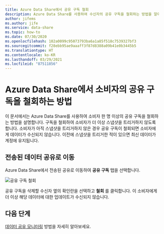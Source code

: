 ```yaml
---
title: Azure Data Share에서 공유 구독 철회
description: Azure Data Share를 사용하여 수신자의 공유 구독을 철회하는 방법을 알아봅니다.
author: jifems
ms.author: jife
ms.service: data-share
ms.topic: how-to
ms.date: 07/30/2020
ms.openlocfilehash: 102a0099c95073793ba6a1a85f518c7539327bf3
ms.sourcegitcommit: f28ebb95ae9aaaff3f87d8388a09b41e0b3445b5
ms.translationtype: HT
ms.contentlocale: ko-KR
ms.lasthandoff: 03/29/2021
ms.locfileid: "87511856"
---
```

# <a name="how-to-revoke-a-consumers-share-subscription-in-azure-data-share"></a>Azure Data Share에서 소비자의 공유 구독을 철회하는 방법

이 문서에서는 Azure Data Share를 사용하여 소비자 한 명 이상의 공유 구독을 철회하는 방법을 설명합니다. 구독을 철회하여 소비자가 더 이상 스냅샷을 트리거하지 않도록 합니다. 소비자가 아직 스냅샷을 트리거하지 않은 경우 공유 구독이 철회되면 소비자에게 데이터가 수신되지 않습니다. 이전에 스냅샷을 트리거한 적이 있으면 최신 데이터가 계정에 유지됩니다.

## <a name="navigate-to-a-sent-data-share"></a>전송된 데이터 공유로 이동

Azure Data Share에서 전송된 공유로 이동하여 **공유 구독** 탭을 선택합니다.

![공유 구독 철회](./media/how-to/how-to-revoke-share-subscription/revoke-share-subscription.png) 

공유 구독을 삭제할 수신자 옆의 확인란을 선택하고 **철회** 를 클릭합니다. 이 소비자에게 더 이상 해당 데이터에 대한 업데이트가 수신되지 않습니다.

## <a name="next-steps"></a>다음 단계
[데이터 공유 모니터링](how-to-monitor.md) 방법을 자세히 알아보세요.